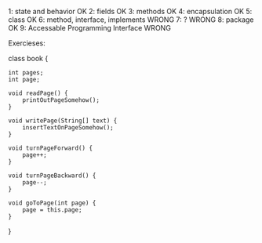 1: state and behavior				OK
2: fields					OK
3: methods					OK
4: encapsulation				OK
5: class					OK
6: method, interface, implements		WRONG
7: ?						WRONG
8: package					OK
9: Accessable Programming Interface		WRONG


Exercieses:

class book {

	int pages;
	int page;

	void readPage() {
		printOutPageSomehow();
	}

	void writePage(String[] text) {
		insertTextOnPageSomehow();
	}

	void turnPageForward() {
		page++;
	}

	void turnPageBackward() {
		page--;
	}

	void goToPage(int page) {
		page = this.page;
	}

}
